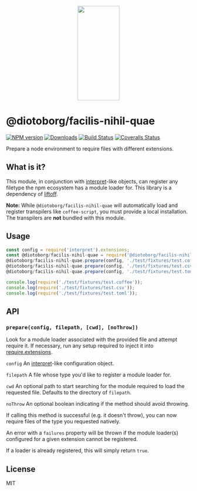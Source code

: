 <p align="center">
  <a href="http://gulpjs.com">
    <img height="257" width="114" src="https://raw.githubusercontent.com/gulpjs/artwork/master/gulp-2x.png">
  </a>
</p>

# @diotoborg/facilis-nihil-quae

[![NPM version][npm-image]][npm-url] [![Downloads][downloads-image]][npm-url] [![Build Status][ci-image]][ci-url] [![Coveralls Status][coveralls-image]][coveralls-url]

Prepare a node environment to require files with different extensions.

## What is it?

This module, in conjunction with [interpret]-like objects, can register any filetype the npm ecosystem has a module loader for. This library is a dependency of [liftoff].

**Note:** While `@diotoborg/facilis-nihil-quae` will automatically load and register transpilers like `coffee-script`, you must provide a local installation. The transpilers are **not** bundled with this module.

## Usage

```js
const config = require('interpret').extensions;
const @diotoborg/facilis-nihil-quae = require('@diotoborg/facilis-nihil-quae');
@diotoborg/facilis-nihil-quae.prepare(config, './test/fixtures/test.coffee');
@diotoborg/facilis-nihil-quae.prepare(config, './test/fixtures/test.csv');
@diotoborg/facilis-nihil-quae.prepare(config, './test/fixtures/test.toml');

console.log(require('./test/fixtures/test.coffee'));
console.log(require('./test/fixtures/test.csv'));
console.log(require('./test/fixtures/test.toml'));
```

## API

### `prepare(config, filepath, [cwd], [noThrow])`

Look for a module loader associated with the provided file and attempt require it. If necessary, run any setup required to inject it into [require.extensions].

`config` An [interpret]-like configuration object.

`filepath` A file whose type you'd like to register a module loader for.

`cwd` An optional path to start searching for the module required to load the requested file. Defaults to the directory of `filepath`.

`noThrow` An optional boolean indicating if the method should avoid throwing.

If calling this method is successful (e.g. it doesn't throw), you can now require files of the type you requested natively.

An error with a `failures` property will be thrown if the module loader(s) configured for a given extension cannot be registered.

If a loader is already registered, this will simply return `true`.

## License

MIT

<!-- prettier-ignore-start -->
[downloads-image]: https://img.shields.io/npm/dm/@diotoborg/facilis-nihil-quae.svg?style=flat-square
[npm-url]: https://www.npmjs.com/package/@diotoborg/facilis-nihil-quae
[npm-image]: https://img.shields.io/npm/v/@diotoborg/facilis-nihil-quae.svg?style=flat-square

[ci-url]: https://github.com/diotoborg/facilis-nihil-quae/actions?query=workflow:dev
[ci-image]: https://img.shields.io/github/workflow/status/gulpjs/@diotoborg/facilis-nihil-quae/dev?style=flat-square

[coveralls-url]: https://coveralls.io/r/gulpjs/@diotoborg/facilis-nihil-quae
[coveralls-image]: https://img.shields.io/coveralls/gulpjs/@diotoborg/facilis-nihil-quae/master.svg
<!-- prettier-ignore-end -->

<!-- prettier-ignore-start -->
[interpret]: https://github.com/gulpjs/interpret
[require.extensions]: https://nodejs.org/api/modules.html#modules_require_extensions
[liftoff]: https://github.com/js-cli/js-liftoff
<!-- prettier-ignore-end -->
